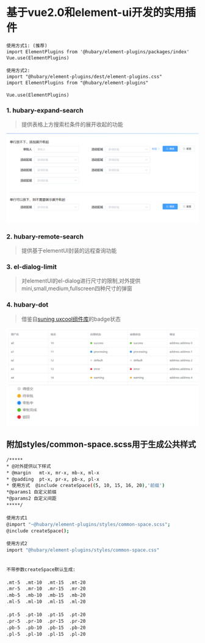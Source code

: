 # 基于vue2.0和element-ui开发的实用插件


```
使用方式1: (推荐)
import ElementPlugins from '@hubary/element-plugins/packages/index'
Vue.use(ElementPlugins)

使用方式2:
import "@hubary/element-plugins/dest/element-plugins.css"
import ElementPlugins from "@hubary/element-plugins"

Vue.use(ElementPlugins)

```
### 1. hubary-expand-search
>  提供表格上方搜索栏条件的展开收起的功能

![image](examples/assets/demo1.png)
### 2. hubary-remote-search
>  提供基于elementUI封装的远程查询功能
### 3. el-dialog-limit
>  对elementUI的el-dialog进行尺寸的限制,对外提供mini,small,medium,fullscreen四种尺寸的弹窗

### 4. hubary-dot
> 借鉴自[suning uxcool组件库](http://uxcool.suning.com/guide/introduction)的badge状态

![image](examples/assets/demo4.png)

## 附加styles/common-space.scss用于生成公共样式

```bash
/*****
* @对外提供以下样式
* @margin   mt-x, mr-x, mb-x, ml-x
* @padding  pt-x, pr-x, pb-x, pl-x
* 使用方式  @include createSpace((5, 10, 15, 16, 20),'前缀')
*@params1 自定义前缀
*@params2 自定义间距
*****/

使用方式1
@import "~@hubary/element-plugins/styles/common-space.scss";
@include createSpace();

使用方式2
import "@hubary/element-plugins/styles/common-space.css"


不带参数createSpace默认生成:

.mt-5  .mt-10  .mt-15  .mt-20
.mr-5  .mr-10  .mr-15  .mr-20
.mb-5  .mb-10  .mb-15  .mb-20
.ml-5  .ml-10  .ml-15  .ml-20

.pt-5  .pt-10  .pt-15  .pt-20
.pr-5  .pr-10  .pr-15  .pr-20
.pb-5  .pb-10  .pb-15  .pb-20
.pl-5  .pl-10  .pl-15  .pl-20
```
